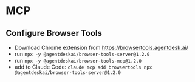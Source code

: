 # MCP

## Configure Browser Tools

- Download Chrome extension from https://browsertools.agentdesk.ai/
- run `npx -y @agentdeskai/browser-tools-server@1.2.0`
- run `npx -y @agentdeskai/browser-tools-mcp@1.2.0`
- add to Claude Code: `claude mcp add browsertools npx @agentdeskai/browser-tools-server@1.2.0`
